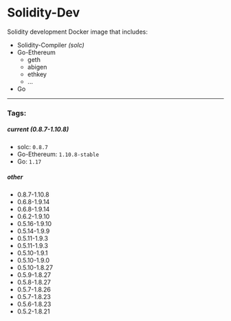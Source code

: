 # Solidity-Dev
Solidity development Docker image that includes:

 - Solidity-Compiler _(solc)_
 - Go-Ethereum
   - geth
   - abigen
   - ethkey
   - ...
 - Go

---

### Tags:

##### current _(0.8.7-1.10.8)_

 - solc: `0.8.7`
 - Go-Ethereum: `1.10.8-stable`
 - Go: `1.17`


##### other

 - 0.8.7-1.10.8
 - 0.6.8-1.9.14
 - 0.6.8-1.9.14
 - 0.6.2-1.9.10
 - 0.5.16-1.9.10
 - 0.5.14-1.9.9
 - 0.5.11-1.9.3
 - 0.5.11-1.9.3
 - 0.5.10-1.9.1
 - 0.5.10-1.9.0
 - 0.5.10-1.8.27
 - 0.5.9-1.8.27
 - 0.5.8-1.8.27
 - 0.5.7-1.8.26
 - 0.5.7-1.8.23
 - 0.5.6-1.8.23
 - 0.5.2-1.8.21
